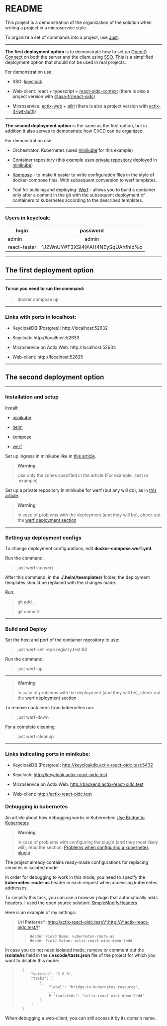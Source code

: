 # README

This project is a demonstration of the organization of the solution when writing a project in a microservice style.

To organize a set of commands into a project, use [Just](https://github.com/casey/just).

---

**The first deployment option** is to demonstrate how to set up [OpenID Connect](https://openid.net/connect) on both the server and the client using [SSO](https://auth0.com/intro-to-iam/what-is-single-sign-on-sso). This is a simplified deployment option that should not be used in real projects.

For demonstration use:

- SSO: [keycloak](https://keycloak.org)
  
- Web-client: react + typescript + [react-oidc-context](https://github.com/authts/react-oidc-context) (there is also a project version with [@axa-fr/react-oidc](https://github.com/erritis/actix-react-oidc-demo/tree/axa-fr_react-oidc))
  
- Microservice: [actix-web](https://github.com/actix/actix-web) + [aliri](https://github.com/neoeinstein/aliri) (there is also a project version with [actix-4-jwt-auth](https://github.com/erritis/actix-react-oidc-demo/tree/actix-4-jwt-auth))

---

**The second deployment option** is the same as the first option, but in addition it also serves to demonstrate how CI/CD can be organized.

For demonstration use:

- Orchestrator: Kubernetes (used [minikube](https://minikube.sigs.k8s.io/docs/start) for this example)

- Container repository (this example uses [private repository](https://werf.io/documentation/v1.2/#check-the-result) deployed in [minikube](https://minikube.sigs.k8s.io/docs/start/))

- [Kompose](https://kompose.io/installation) - to make it easier to write configuration files in the style of docker-compose files. With subsequent conversion to werf templates.

- Tool for building and deploying: [Werf](https://werf.io/installation.html) - allows you to build a container only after a commit in the git with the subsequent deployment of containers to kubernetes according to the described templates.

---
### Users in keycloak:

| login        | password                         |
|--------------|:--------------------------------:|
| admin        | admin                            |
| react-tester | ^J2WnUY#T3XSi4@AH4NEySqUAhfhid%o |

---

## The first deployment option

---

#### To run you need to run the command:

> docker compose up

---
### Links with ports in localhost:

- KeycloakDB (Postgres): http://localhost:52632

- Keycloak: http://localhost:52633

- Microservice on Actix Web: http://localhost:52634

- Web-client: http://localhost:52635

---
## The second deployment option

---
### Installation and setup

Install:

- [minikube](https://minikube.sigs.k8s.io/docs/start/)

- [helm](https://helm.sh/docs/intro/install/)

- [kompose](https://kompose.io/installation/)

- [werf](https://werf.io/installation.html)

Set up ingress in minikube like in [this article](https://minikube.sigs.k8s.io/docs/handbook/addons/ingress-dns/).

> **Warning**
> 
> Use only the zones specified in the article (For example, .test or .example)

Set up a private repository in minikube for werf (but any will do), as in [this article](https://werf.io/documentation/v1.2/#check-the-result).

> **Warning**
> 
> In case of problems with the deployment (and they will be), check out the [werf deployment section](https://github.com/erritis/actix-react-oidc-demo/tree/master/docs/werf-deployment.md)

---

### Setting up deployment configs

To change deployment configurations, edit **docker-compose.werf.yml**.

Run the command:

> just werf-convert

After this command, in the **./.helm/teemplates/** folder, the deployment templates should be replaced with the changes made.

Run:

> git add .
>
> git commit

---

### Build and Deploy

Set the host and port of the container repository to use:

> just werf-set-repo registry.test:80

Run the command:

> just werf-up

---

> **Warning**
> 
> In case of problems with the deployment (and they will be), check out the [werf deployment section](https://github.com/erritis/actix-react-oidc-demo/tree/master/docs/werf-deployment.md)

To remove containers from kubernetes run:

> just werf-down

For a complete cleaning:

> just werf-cleanup

---

### Links indicating ports in minikube:

- KeycloakDB (Postgres): http://keycloakdb.actix-react-oidc.test:5432

- Keycloak: http://keycloak.actix-react-oidc.test

- Microservice on Actix Web: http://backend.actix-react-oidc.test

- Web-client: http://actix-react-oidc.test
  
### Debugging in kubernetes

An article about how debugging works in Kubernetes: [Use Bridge to Kubernetes](https://learn.microsoft.com/en-us/visualstudio/bridge/bridge-to-kubernetes-vs-code?view=vs-2019)

> **Warning**
> 
> In case of problems with configuring the plugin (and they most likely will), read the section: [Problems when configuring a kubernetes plugin](https://github.com/erritis/actix-react-oidc-demo/tree/master/docs/bridge-to-kubernetes.md)

The project already contains ready-made configurations for replacing services in isolated mode

In order for debugging to work in this mode, you need to specify the **kubernetes-route-as** header in each request when accessing kubernetes addresses.

To simplify this task, you can use a browser plugin that automatically adds headers. I used the open source solution: [SimpleModifyHeaders](https://github.com/didierfred/SimpleModifyHeaders)

Here is an example of my settings:

>   **Url Patterns\***: http://actix-react-oidc.test/\*;http://\*.actix-react-oidc.test/\*
>
> >     Header Field Name: kubernetes-route-as
> >     Header Field Value: actix-react-oidc-demo-2edd

In case you do not need isolated mode, remove or comment out the **isolateAs** field in the **/.vscode/tasts.json** file of the project for which you want to disable this mode:

>       {
>       	"version": "2.0.0",
>       	"tasks": [
>       		{
>       			"label": "bridge-to-kubernetes.resource",
>                   ...
>       			# "isolateAs": "actix-react-oidc-demo-2edd"
>       		}
>       	]
>       }

When debugging a web-client, you can still access it by its domain name.